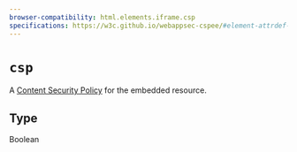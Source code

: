 ```yaml
---
browser-compatibility: html.elements.iframe.csp
specifications: https://w3c.github.io/webappsec-cspee/#element-attrdef-iframe-csp
---
```


# `csp`

A [Content Security Policy](https://developer.mozilla.org/docs/Web/HTTP/CSP) for the embedded resource.

## Type

Boolean
